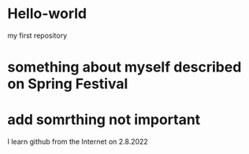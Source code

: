 # Hello-world
my first repository
# something about myself described on Spring Festival
# add somrthing not important

I learn github from the Internet on 2.8.2022
